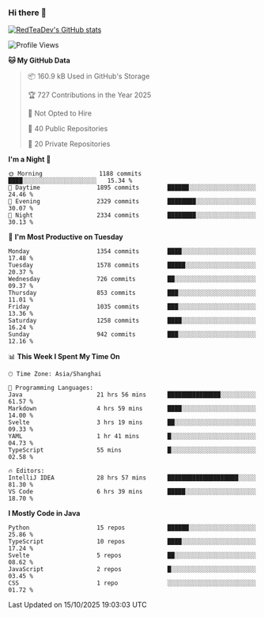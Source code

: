 ### Hi there 👋

<!--
**RedTeaDev/RedTeaDev** is a ✨ _special_ ✨ repository because its `README.md` (this file) appears on your GitHub profile.

Here are some ideas to get you started:

- 🔭 I’m currently working on ...
- 🌱 I’m currently learning ...
- 👯 I’m looking to collaborate on ...
- 🤔 I’m looking for help with ...
- 💬 Ask me about ...
- 📫 How to reach me: ...
- 😄 Pronouns: ...
- ⚡ Fun fact: ...
-->

<!--
[![wakatime](https://wakatime.com/badge/user/6b101ed0-04c0-4490-9283-eb61f2efff96.svg)](https://wakatime.com/@6b101ed0-04c0-4490-9283-eb61f2efff96)
!-->

[![RedTeaDev's GitHub stats](https://github-readme-stats.vercel.app/api?username=RedTeaDev\&include_all_commits=true)](https://github.com/anuraghazra/github-readme-stats)
<!--
[![willianrod's wakatime stats](https://github-readme-stats.vercel.app/api/wakatime?username=RedTeaDev)](https://github.com/anuraghazra/github-readme-stats)
!-->
<!--START_SECTION:waka-->
![Profile Views](http://img.shields.io/badge/Profile%20Views-0-blue)

**🐱 My GitHub Data** 

> 📦 160.9 kB Used in GitHub's Storage 
 > 
> 🏆 727 Contributions in the Year 2025
 > 
> 🚫 Not Opted to Hire
 > 
> 📜 40 Public Repositories 
 > 
> 🔑 20 Private Repositories 
 > 
**I'm a Night 🦉** 

```text
🌞 Morning                1188 commits        ████░░░░░░░░░░░░░░░░░░░░░   15.34 % 
🌆 Daytime                1895 commits        ██████░░░░░░░░░░░░░░░░░░░   24.46 % 
🌃 Evening                2329 commits        ████████░░░░░░░░░░░░░░░░░   30.07 % 
🌙 Night                  2334 commits        ████████░░░░░░░░░░░░░░░░░   30.13 % 
```
📅 **I'm Most Productive on Tuesday** 

```text
Monday                   1354 commits        ████░░░░░░░░░░░░░░░░░░░░░   17.48 % 
Tuesday                  1578 commits        █████░░░░░░░░░░░░░░░░░░░░   20.37 % 
Wednesday                726 commits         ██░░░░░░░░░░░░░░░░░░░░░░░   09.37 % 
Thursday                 853 commits         ███░░░░░░░░░░░░░░░░░░░░░░   11.01 % 
Friday                   1035 commits        ███░░░░░░░░░░░░░░░░░░░░░░   13.36 % 
Saturday                 1258 commits        ████░░░░░░░░░░░░░░░░░░░░░   16.24 % 
Sunday                   942 commits         ███░░░░░░░░░░░░░░░░░░░░░░   12.16 % 
```


📊 **This Week I Spent My Time On** 

```text
🕑︎ Time Zone: Asia/Shanghai

💬 Programming Languages: 
Java                     21 hrs 56 mins      ███████████████░░░░░░░░░░   61.57 % 
Markdown                 4 hrs 59 mins       ████░░░░░░░░░░░░░░░░░░░░░   14.00 % 
Svelte                   3 hrs 19 mins       ██░░░░░░░░░░░░░░░░░░░░░░░   09.33 % 
YAML                     1 hr 41 mins        █░░░░░░░░░░░░░░░░░░░░░░░░   04.73 % 
TypeScript               55 mins             █░░░░░░░░░░░░░░░░░░░░░░░░   02.58 % 

🔥 Editors: 
IntelliJ IDEA            28 hrs 57 mins      ████████████████████░░░░░   81.30 % 
VS Code                  6 hrs 39 mins       █████░░░░░░░░░░░░░░░░░░░░   18.70 % 
```

**I Mostly Code in Java** 

```text
Python                   15 repos            ██████░░░░░░░░░░░░░░░░░░░   25.86 % 
TypeScript               10 repos            ████░░░░░░░░░░░░░░░░░░░░░   17.24 % 
Svelte                   5 repos             ██░░░░░░░░░░░░░░░░░░░░░░░   08.62 % 
JavaScript               2 repos             █░░░░░░░░░░░░░░░░░░░░░░░░   03.45 % 
CSS                      1 repo              ░░░░░░░░░░░░░░░░░░░░░░░░░   01.72 % 
```




 Last Updated on 15/10/2025 19:03:03 UTC
<!--END_SECTION:waka-->


